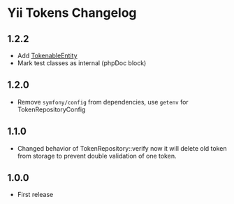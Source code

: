 # Yii Tokens Changelog

## 1.2.2
- Add [TokenableEntity](./src/Entities/TokenableEntity.php)
- Mark test classes as internal (phpDoc block)


## 1.2.0
- Remove `symfony/config` from dependencies, use `getenv` for TokenRepositoryConfig

## 1.1.0
- Changed behavior of TokenRepository::verify
now it will delete old token from storage to prevent double validation of one token.

## 1.0.0
- First release